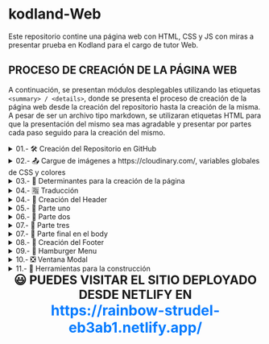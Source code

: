 # kodland-Web
Este repositorio contine una página web con HTML, CSS y JS con miras a presentar prueba en Kodland para el cargo de tutor Web. 


<h2>PROCESO DE CREACIÓN DE LA PÁGINA WEB</h2>
<p>A continuación, se presentan módulos desplegables utilizando las etiquetas <code>&lt;summary&gt; / &lt;details&gt;</code>, donde se presenta el proceso de creación de la página web desde la creación del repositorio hasta la creación de la misma.
A pesar de ser un archivo tipo markdown, se utilizaran etiquetas HTML para que la presentación del mismo sea mas agradable y presentar por partes cada paso seguido para la creación del mismo.</p>

<details>
<summary> 01.- 🛠 Creación del Repositorio en GitHub </summary>

1. Se se inicializa el repositorio en [GitHub](https://github.com/devpsicoamgg/kodland-Web).  
2. Se ingresó el nombre del repositorio el cual fue bautizado como: `kodland-Web`.  
3. Se marca como **Public** por temas de accesibilidad accesible para los evaluadores de Kodland.  
4. Se inició con la plantilla de `README.md` dada por [GitHub](https://github.com/devpsicoamgg/kodland-Web/blob/main/README.md) y en la cual se agregaba la descripción del proyecto, así como la [licencia_tipo-MIT](https://github.com/devpsicoamgg/kodland-Web/blob/main/LICENSE). 
5. Se crea la estructura del proyecto en mi pc 💻, creando la carpeta `Frontend`, con los archivos `index.html` y `styles.css`.  
6. Se abre terminal bash en la carpeta raíz del proyecto y usando el comando <code>git clone https://github.com/devpsicoamgg/kodland-Web.git </code> se vincula. 
7. Se crea la estructura del proyecto en mi pc 💻, creando las carpeta `Frontend` (con los archivos `index.html` y `styles.css`), y la carpeta `creationResources` (donde se almacenaran imágenes de proceso de construcción del proyecto).
8. Se abre la terminal integrada de VSC y con el comando <code>ctrl + ñ</code>. 
9. Se agregan todos los archivos a git con el comando <code>git add .</code>.
10. Se realiza el primer commit <code>git commit -m "First push: added index.html, styles.css, modified README.md and folders creationResources and frontend"</code>
11. Se pushea por medio del comando <code>git push origin main</code>.
</details>

<details>
<summary> 02.- 📤 Cargue de imágenes  a https://cloudinary.com/, variables globales de CSS y colores</summary>

1. Se accede a la cuenta de `cloudinary` para el cargue de imágenes que se utilizaran en el proyecto.
2. Se cargan las imágenes para el uso en el proyecto. 
3. las direcciones obtenidas son: 
- **a. Fondo principal en rojo --bg-red:** https://res.cloudinary.com/dt1aacjqj/image/upload/v1739683800/background2_sv2a6u.png  
- **b. Fondo principal en rosa --bg-pink:** https://res.cloudinary.com/dt1aacjqj/image/upload/v1739683798/background_w21x4k.pn
- **c. Imagen de producto redonda --product-round-img:** https://res.cloudinary.com/dt1aacjqj/image/upload/v1739683799/round_xfhblw.png  
- **d. Imagen final mano niño/a --child-hand-img:** https://res.cloudinary.com/dt1aacjqj/image/upload/v1739683799/photo_k4pcy4.jpg  
- **e. Imagen de producto cuadrada --product-square-img:** https://res.cloudinary.com/dt1aacjqj/image/upload/v1739683798/square_lcpl4z.png  
- **f. Imagen de producto Among Us --product-amongus-img:** https://res.cloudinary.com/dt1aacjqj/image/upload/v1739683798/amongus_ahodxs.png  
- **g. Imagen circulo naranja oscuro --circle-orange:** https://res.cloudinary.com/dt1aacjqj/image/upload/v1739683798/bg-grid2_cieqgd.png  
- **h. Imagen circulo rosa --circle-pink:** https://res.cloudinary.com/dt1aacjqj/image/upload/v1739683798/bg-grid_qmnhcd.png
4. Se obtienen los RGB de colores del recuadro del "header" el de "productos" y fondo principal en rojo obteniendo con el cuentagotas de paint los valores: 
- `rgb(255, 191, 105)`-`#ffbf69;` - header. 
- `rgb(203, 243, 240)`-`#cbf3f0` - productos. 
- `rgb(252, 46, 32)`-`#fc2e20;` - img color rojo . 
5. Se actualizan el archivo `styles.css`, creando variables que están disponibles globalmente para las los colores obtenidos así. 
```
:root {
  --color-header-bg-color: #ffbf69;
  --product-box-bg-color: #cbf3f0;
  --color-red: #fc2e20;
}
```
- Se agregan estos pantallazos de la obtención a la carpeta creationResources así: 
<div align="center">
  <img src="creationResources/colorCuentaGotas1.PNG" alt="Obtención del color #ffbf69 del header" width="400">
  <img src="creationResources/colorCuentaGotas2.PNG" alt="Obtención del color #cbf3f0 del recuadro de productos" width="400">
  <img src="creationResources/colorCuentaGotas3.PNG" alt="Obtención del color #fc2e20 de imagen anexa" width="400">
</div>  
</details>

<details>
<summary> 03.- 🤔 Determinantes para la creación de la página </summary>
<p>Teniendo como referente los estándares señalados en el archivo: 
<a href="https://docs.google.com/document/d/13Cgg9-YRnDmsapwbVPKHjwK7v8ADk3FqlABR1GpUJ7A/edit?tab=t.0" target="_blank">
WEB_Practical_task_for_the_tutor</a>. Se considera como relevante para la creación de la página con estos aspectos:
</p>

1. Combinación de Grid y Flexbox: 
- **Grid** para las estructuras principales, layouts como header, sección principal, productos y footer.
- **Flexbox** distribuir elementos en las secciones.
2. Diseño Responsivo: 
- **Responsive Design** se trabajará con media queries.
3. Integración de JavaScript: 
- **JavaScript** Se integrará JS para ventanas modales, menu hamburguesa.
4. Modularización como estrategia de código limpio y escalable: 
- **Codigo modularizado** se presentará el código modularizado en archivos para el JS, HTML, y CSS como ejercicio de buena practica, limpio y escalable.
</details>


<details>
<summary> 04.- 🈯 Traducción </summary>
<p>Teniendo como referente la página modelo que está en ruso, se utilizó el servicio de 
<a href="https://translate.google.com/?sl=auto&tl=es&op=images" target="_blank">Google Translate</a> 
para la traducción de la imagen obteniendo que la traducción se muestra así:</p>
<div align="center">
    <img src="creationResources/example.png" alt="Página traducida" width="200" style="max-width: 100%; height: auto;">
</div>

<code>&lt;header&gt;
  NO_PUPYRKA.RU - Acerca de HAC - Descuentos - CONTACTO
&lt;/header&gt; <br><br>
&lt;section class="hero"&gt;
  ¡POPLO! - ¡El mejor juguete antiestrés es el plástico de burbujas sin fin! - COMPRAR
&lt;/section&gt; <br><br>
&lt;section class="info"&gt;
  ¿Qué es Pop it? - Pop it se traduce literalmente como "reventarlo". Se trata de un juego infantil cuyo proceso puede compararse con el de reventar un plástico de burbujas...
&lt;/section&gt; <br><br>
&lt;section class="products"&gt;
  ¡Elige tu Pop-It! - Cuadrado multicolor - COMPRAR - Entre nosotros, mármol - COMPRAR - Redonda multicolor - COMPRAR
&lt;/section&gt; <br><br>
&lt;section class="rules"&gt;
  Reglas del juego - Los jugadores se turnan para presionar los granos...
&lt;/section&gt; <br><br>
&lt;footer&gt;
  NO_PUPYRKA.RU - Métodos de pago - Entrega - Al por mayor - Contactos
&lt;/footer&gt;</code>


**Nota** Teniendo en cuenta que NO_PUPYRKA.RU aparenta ser un link por su terminación .RU este se omitirá en este diseño
</details>

<details>
<summary> 04.- 🤯 Creación del Header </summary>

1. Se crea el header. 
2. Se agrega un favicon el cual se estiliza con la pagina de [favicon-converter](https://favicon.io/favicon-converter/). 
3. Se aplican estilos para el header. 
4. Se important fuentes de  [Google font](https://fonts.google.com/). 
5. 
<div align="center">
  <img src="creationResources/fontMontserrat.PNG" alt="Fuente Montserrat" width="400">
  <img src="creationResources/fontPoppins.PNG" alt="Fuente Poppins" width="400">
  <img src="creationResources/fontRoboto.PNG" alt="Funente Roboto" width="400"></div> 

6. Se crea un primer hover con trasformación de color y tamaño. 
</details>

<details>
<summary> 05.- 🥇 Parte uno </summary>

1. Se crea la parte uno como una <code>&lt;section&gt;</code>. 
2. Se crean 2 <code>&lt;div&gt;</code> dentro de la section que contienen la img y el texto. 
3. Se agrega el btn. 
4. Se asignan estilos.
5. Se trabaja sobre estilos responsivos y en pantallas grandes para cada sección montada.
</details>

<details>
<summary> 06.- 🥈 Parte dos </summary>

1. Se crea la parte dos como una section. 
2. Se crean un titulo <code>&lt;h2&gt;</code> teniendo como referente que ya hay un titulo <code>&lt;h1&gt;</code> y para respetar ese sentido semántico de un solo titulo principal. 
3. Se asignan estilos.
4. Se trabaja sobre estilos responsivos y en pantallas grandes y versión 📱 mobile para la sección.
</details>

<details>
<summary> 07.- 🥉 Parte tres </summary>

1. Se crea la parte tres como una <code>&lt;section&gt;</code>. 
2. Esta <code>&lt;section&gt;</code> contiene un <code>&lt;div&gt;</code> padre que se bautiza con una clase llamada <code>&lt;div class="elements-list"&gt;</code>, los cuales agrupan por <code>&lt;div&gt;</code> los elementos que se muestran en el catálogo
3. Se asignan estilos.
4. Se trabaja sobre estilos responsivos y en pantallas grandes y versión 📱 mobile para la sección.
</details>

<details>
<summary> 07.- 🏅 Parte final en el body </summary>

1. Se crea la parte final como una <code>&lt;section&gt;</code> con la clase "part-final". 
2. Esta <code>&lt;section&gt;</code> contiene tres <code>&lt;div&gt;</code> a saber, circle, paragraph e img-hand 
3. Se asignan estilos.
4. Se trabaja sobre estilos responsivos y en pantallas grandes y versión 📱 mobile para la sección.
</details>

<details>
<summary> 08.- 🦶 Creación del Footer </summary>

1. Se crea el footer <code>&lt;footer&gt;</code> con la clase "footer-content". 
2. Éste al igual que el <code>&lt;header&gt;</code> tiene un <code>&lt;nav&gt;</code> que anida una lista

</details>

<details>
<summary> 09.- 🍔 Hamburger Menu </summary>

1. Se agrega un btn que sirvió para referenciar el menu. 
2. En [Google Icons](https://fonts.google.com/icons) se obtiene el menu. 
3. Se modifica con la paleta de colores que dispone el diseño usando el color <code>#fc2e20</code>.
4. Se da interactividad con JS, para tal fin: 
- Se agrega un addEventListener. 
- Se obtienen los elementos asociados al evento (que al cambiar el tamaño aparezca o desaparezca)
- Evento 1. Menu al hacer click se alterna el estado activo en el nav-menu. 
- Evento 2. Para dispositivos menores de 768px se active y modifique el nav-menu. 
- Evento 3. Evitar que se cierre si se hacen click dentro del menú. 
- Evento 4. Cerrar el menú si se hace click fuera de él. 
5. Se manejan estilos en el CSS de display: none ante pc y dispositivos mayores a 769px y display: block ante dispositivos mayores a 768px


</details>


<details>
<summary> 10.- ❎ Ventana Modal </summary>

1. Se agrega ventana modal manejado por JS en el control de validación de formulario y aparición de la misma. 
2. Se da interactividad con JS, para tal fin: 
- Se integra al addEventListener del menú hamburguesa. 
- Se obtienen los elementos asociados al evento (que cierre, se abra y el modal en si mismo)
- Con un forEach se asocian 2 listeners para un solo evento. 
- Se remueve la clase active para cerrar el modal fuera del formulario o al dar click en la X. 
- Se hacen validaciones de todos los campos. 
- Al envío del form se muestra un alert. 

</details>

<details>
<summary> 11.- 🔨 Herramientas para la construcción </summary>

1. Resúmenes de HTML en [GitHub-HTML](https://github.com/devpsicoamgg/myHTMLNotesAMGG/blob/main/html/index.html). 
2. Resúmenes de CSS en [GitHub-CSS](https://github.com/devpsicoamgg/myHTMLNotesAMGG/tree/main/css).
3. Resúmenes de JS en [GitHub-JS](https://github.com/devpsicoamgg/myJSNotesAMGG).

</details>


<div style="font-size: 24px; font-weight: bold; text-align: center;">
  😃 PUEDES VISITAR EL SITIO DEPLOYADO DESDE NETLIFY EN   <br>
  <a href="https://rainbow-strudel-eb3ab1.netlify.app/" target="_blank" style="font-size: 28px; color: #007bff; text-decoration: none; font-weight: bold;">
    https://rainbow-strudel-eb3ab1.netlify.app/
  </a>
</div>

